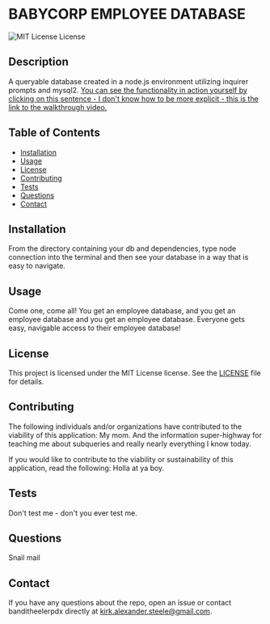 
# BABYCORP EMPLOYEE DATABASE

![MIT License License](https://img.shields.io/badge/license-MIT%20License-blue.svg)
      
## Description
      
A queryable database created in a node.js environment utilizing inquirer prompts and mysql2. [You can see the functionality in action yourself by clicking on this sentence - I don't know how to be more explicit - this is the link to the walkthrough video.](https://drive.google.com/file/d/1htoKC-G1Ggu3NJ6NoRy3-OrBXzjQZeZS/view)
      
## Table of Contents
      
- [Installation](https://github.com/banditheelerpdx/babycorp_employee_database#installation)
- [Usage](https://github.com/banditheelerpdx/babycorp_employee_database#usage)
- [License](https://github.com/banditheelerpdx/babycorp_employee_database#license)
- [Contributing](https://github.com/banditheelerpdx/babycorp_employee_database#contributing)
- [Tests](https://github.com/banditheelerpdx/babycorp_employee_database#tests)
- [Questions](https://github.com/banditheelerpdx/babycorp_employee_database#questions)
- [Contact](https://github.com/banditheelerpdx/babycorp_employee_database#contact)

## Installation
      
From the directory containing your db and dependencies, type node connection into the terminal and then see your database in a way that is easy to navigate.
      
## Usage
      
Come one, come all!  You get an employee database, and you get an employee database and you get an employee database.  Everyone gets easy, navigable access to their employee database!
      
## License
      
This project is licensed under the MIT License license. See the [LICENSE](https://opensource.org/licenses/MIT) file for details.
      
## Contributing
      
The following individuals and/or organizations have contributed to the viability of this application:
My mom.  And the information super-highway for teaching me about subqueries and really nearly everything I know today.

If you would like to contribute to the viability or sustainability of this application, read the following:
Holla at ya boy.
      
## Tests
      
Don't test me - don't you ever test me.
      
## Questions
      
Snail mail
      
## Contact
      
If you have any questions about the repo, open an issue or contact banditheelerpdx directly at kirk.alexander.steele@gmail.com.
      
